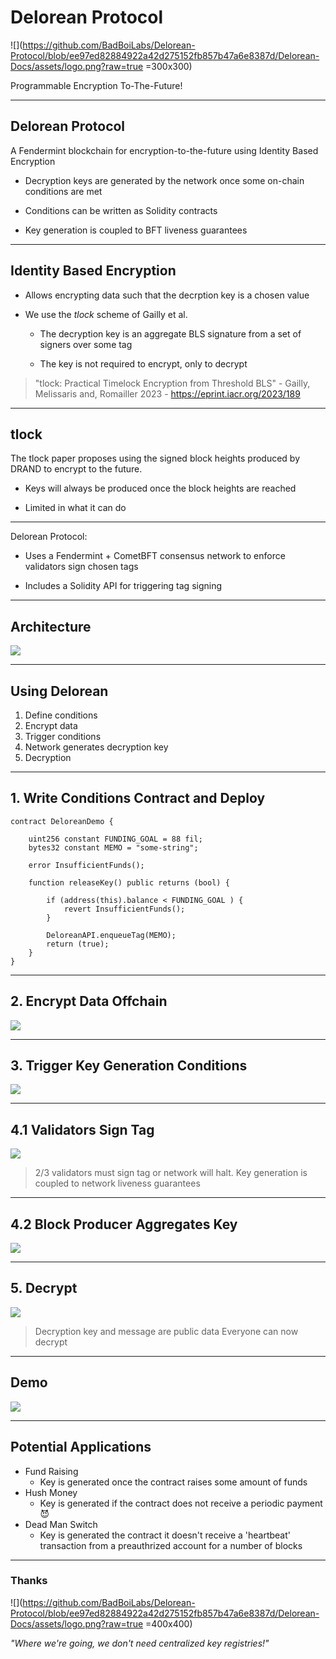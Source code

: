 # Delorean Protocol

![](https://github.com/BadBoiLabs/Delorean-Protocol/blob/ee97ed82884922a42d275152fb857b47a6e8387d/Delorean-Docs/assets/logo.png?raw=true =300x300)

Programmable Encryption To-The-Future!

---

## Delorean Protocol

A Fendermint blockchain for encryption-to-the-future using Identity Based Encryption

- Decryption keys are generated by the network once some on-chain conditions are met

- Conditions can be written as Solidity contracts

- Key generation is coupled to BFT liveness guarantees

---

## Identity Based Encryption

<!-- .slide: style="font-size: 28px;" -->


- Allows encrypting data such that the decrption key is a chosen value

- We use the *tlock* scheme of Gailly et al.
    - The decryption key is an aggregate BLS signature from a set of signers over some tag
    
    - The key is not required to encrypt, only to decrypt

> "tlock: Practical Timelock Encryption from Threshold BLS" - Gailly, Melissaris and, Romailler 2023 - https://eprint.iacr.org/2023/189

---

## tlock

The tlock paper proposes using the signed block heights produced by DRAND to encrypt to the future.

- Keys will always be produced once the block heights are reached

- Limited in what it can do

---

Delorean Protocol:

- Uses a Fendermint + CometBFT consensus network to enforce validators sign chosen tags

- Includes a Solidity API for triggering tag signing

---

## Architecture

![](https://raw.githubusercontent.com/BadBoiLabs/Delorean-Protocol/ee97ed82884922a42d275152fb857b47a6e8387d/Delorean-Docs/diagrams/arch.excalidraw.svg)

---

## Using Delorean

1. Define conditions
2. Encrypt data
3. Trigger conditions
4. Network generates decryption key
5. Decryption

---

<!-- .slide: style="font-size: 28px;" -->

## 1. Write Conditions Contract and Deploy

```solidity [8-16]
contract DeloreanDemo {

    uint256 constant FUNDING_GOAL = 88 fil;
    bytes32 constant MEMO = "some-string";

    error InsufficientFunds();

    function releaseKey() public returns (bool) {
        
        if (address(this).balance < FUNDING_GOAL ) {
            revert InsufficientFunds();
        }

        DeloreanAPI.enqueueTag(MEMO);
        return (true);
    }
}
```

---

## 2. Encrypt Data Offchain

![](https://raw.githubusercontent.com/BadBoiLabs/Delorean-Protocol/ee97ed82884922a42d275152fb857b47a6e8387d/Delorean-Docs/diagrams/flow_2.excalidraw.svg)

---

## 3. Trigger Key Generation Conditions


![](https://raw.githubusercontent.com/BadBoiLabs/Delorean-Protocol/ee97ed82884922a42d275152fb857b47a6e8387d/Delorean-Docs/diagrams/flow_3.excalidraw.svg)

---

## 4.1 Validators Sign Tag

![](https://raw.githubusercontent.com/BadBoiLabs/Delorean-Protocol/ee97ed82884922a42d275152fb857b47a6e8387d/Delorean-Docs/diagrams/flow_4.excalidraw.svg)

> 2/3 validators must sign tag or network will halt.
> Key generation is coupled to network liveness guarantees

---

## 4.2 Block Producer Aggregates Key

![](https://raw.githubusercontent.com/BadBoiLabs/Delorean-Protocol/ee97ed82884922a42d275152fb857b47a6e8387d/Delorean-Docs/diagrams/flow_5.excalidraw.svg)

---

## 5. Decrypt

![](https://raw.githubusercontent.com/BadBoiLabs/Delorean-Protocol/ee97ed82884922a42d275152fb857b47a6e8387d/Delorean-Docs/diagrams/flow_6.excalidraw.svg)

> Decryption key and message are public data
> Everyone can now decrypt

---

## Demo

![](https://raw.githubusercontent.com/BadBoiLabs/Delorean-Protocol/ee97ed82884922a42d275152fb857b47a6e8387d/Delorean-Docs/diagrams/demo.excalidraw.svg)

---

## Potential Applications

- Fund Raising
    - Key is generated once the contract raises some amount of funds
- Hush Money
    - Key is generated if the contract does not receive a periodic payment 😈
- Dead Man Switch
    - Key is generated the contract it doesn't receive a 'heartbeat' transaction from a preauthrized account for a number of blocks

---

### Thanks

![](https://github.com/BadBoiLabs/Delorean-Protocol/blob/ee97ed82884922a42d275152fb857b47a6e8387d/Delorean-Docs/assets/logo.png?raw=true =400x400)

*"Where we're going, we don't need centralized key registries!"*
